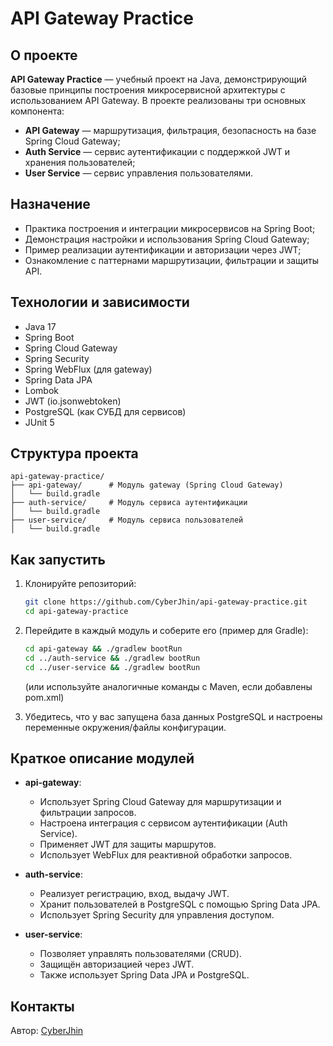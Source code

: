 # API Gateway Practice

## О проекте

**API Gateway Practice** — учебный проект на Java, демонстрирующий базовые принципы построения микросервисной архитектуры с использованием API Gateway. В проекте реализованы три основных компонента:
- **API Gateway** — маршрутизация, фильтрация, безопасность на базе Spring Cloud Gateway;
- **Auth Service** — сервис аутентификации с поддержкой JWT и хранения пользователей;
- **User Service** — сервис управления пользователями.

## Назначение

- Практика построения и интеграции микросервисов на Spring Boot;
- Демонстрация настройки и использования Spring Cloud Gateway;
- Пример реализации аутентификации и авторизации через JWT;
- Ознакомление с паттернами маршрутизации, фильтрации и защиты API.

## Технологии и зависимости

- Java 17
- Spring Boot
- Spring Cloud Gateway
- Spring Security
- Spring WebFlux (для gateway)
- Spring Data JPA
- Lombok
- JWT (io.jsonwebtoken)
- PostgreSQL (как СУБД для сервисов)
- JUnit 5

## Структура проекта

```
api-gateway-practice/
├── api-gateway/      # Модуль gateway (Spring Cloud Gateway)
│   └── build.gradle
├── auth-service/     # Модуль сервиса аутентификации
│   └── build.gradle
├── user-service/     # Модуль сервиса пользователей
│   └── build.gradle
```

## Как запустить

1. Клонируйте репозиторий:
    ```sh
    git clone https://github.com/CyberJhin/api-gateway-practice.git
    cd api-gateway-practice
    ```

2. Перейдите в каждый модуль и соберите его (пример для Gradle):
    ```sh
    cd api-gateway && ./gradlew bootRun
    cd ../auth-service && ./gradlew bootRun
    cd ../user-service && ./gradlew bootRun
    ```
    (или используйте аналогичные команды с Maven, если добавлены pom.xml)

3. Убедитесь, что у вас запущена база данных PostgreSQL и настроены переменные окружения/файлы конфигурации.

## Краткое описание модулей

- **api-gateway**:
    - Использует Spring Cloud Gateway для маршрутизации и фильтрации запросов.
    - Настроена интеграция с сервисом аутентификации (Auth Service).
    - Применяет JWT для защиты маршрутов.
    - Использует WebFlux для реактивной обработки запросов.

- **auth-service**:
    - Реализует регистрацию, вход, выдачу JWT.
    - Хранит пользователей в PostgreSQL с помощью Spring Data JPA.
    - Использует Spring Security для управления доступом.

- **user-service**:
    - Позволяет управлять пользователями (CRUD).
    - Защищён авторизацией через JWT.
    - Также использует Spring Data JPA и PostgreSQL.


## Контакты

Автор: [CyberJhin](https://github.com/CyberJhin)
